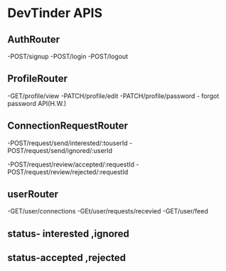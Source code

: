 # DevTinder APIS


## AuthRouter
-POST/signup
-POST/login
-POST/logout

## ProfileRouter
-GET/profile/view
-PATCH/profile/edit
-PATCH/profile/password  - forgot password API(H.W.)


## ConnectionRequestRouter
-POST/request/send/interested/:touserId
-POST/request/send/ignored/:userId

-POST/request/review/accepted/:requestId
-POST/request/review/rejected/:requestId

## userRouter
-GET/user/connections
-GEt/user/requests/recevied
-GET/user/feed    


## status- interested ,ignored
## status-accepted ,rejected